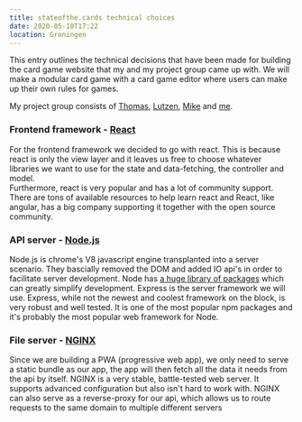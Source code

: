 ```yaml
---
title: stateofthe.cards technical choices
date: 2020-05-10T17:22
location: Groningen
---
```


This entry outlines the technical decisions that have been made for building the
card game website that my and my project group came up with. We will make a
modular card game with a card game editor where users can make up their own rules
for games.

My project group consists of [Thomas](https://github.com/ThowV),
[Lutzen](https://github.com/LutzenH), [Mike](https://github.com/Prusias) and
[me](https://github.com/mees-).

### Frontend framework - [React](https://reactjs.org)
For the frontend framework we decided to go with react. This is because react is
only the view layer and it leaves us free to choose whatever libraries we want
to use for the state and data-fetching, the controller and model.  
Furthermore, react is very popular and has a lot of community support. There are
tons of available resources to help learn react and React, like angular, has a
big company supporting it together with the open source community.

### API server - [Node.js](https://nodejs.org)
Node.js is chrome's V8 javascript engine transplanted into a server scenario.
They bascially removed the DOM and added IO api's in order to facilitate server
development. Node has [a huge library of packages](https://www.npmjs.com) which
can greatly simplify development. Express is the server framework we will use.
Express, while not the newest and coolest framework on the block, is very robust
and well tested. It is one of the most popular npm packages and it's probably
the most popular web framework for Node.

### File server - [NGINX](https://www.nginx.com/)
Since we are building a PWA (progressive web app), we only need to serve a
static bundle as our app, the app will then fetch all the data it needs from the
api by itself. NGINX is a very stable, battle-tested web server. It supports
advanced configuration but also isn't hard to work with. NGINX can also serve as
a reverse-proxy for our api, which allows us to route requests to the same
domain to multiple different servers
